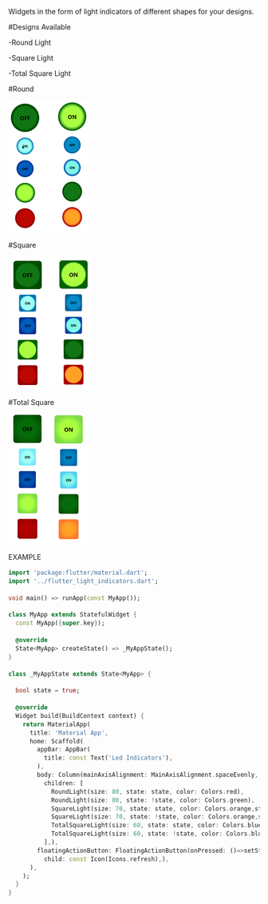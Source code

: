 Widgets in the form of light indicators of different shapes for your designs.

#Designs Available

-Round Light


-Square Light


-Total Square Light




#Round

![Round Light](https://github.com/J-Automation/flutter_light_indicators/blob/main/round.png)




#Square

![Square Light](https://github.com/J-Automation/flutter_light_indicators/blob/main/square.png)




#Total Square

![Total Square Light](https://github.com/J-Automation/flutter_light_indicators/blob/main/t_square.png)





EXAMPLE


```dart
import 'package:flutter/material.dart';
import '../flutter_light_indicators.dart';

void main() => runApp(const MyApp());

class MyApp extends StatefulWidget {
  const MyApp({super.key});

  @override
  State<MyApp> createState() => _MyAppState();
}

class _MyAppState extends State<MyApp> {

  bool state = true;

  @override
  Widget build(BuildContext context) {
    return MaterialApp(
      title: 'Material App',
      home: Scaffold(
        appBar: AppBar(
          title: const Text('Led Indicators'),
        ),
        body: Column(mainAxisAlignment: MainAxisAlignment.spaceEvenly,
          children: [
            RoundLight(size: 80, state: state, color: Colors.red),
            RoundLight(size: 80, state: !state, color: Colors.green),
            SquareLight(size: 70, state: state, color: Colors.orange,stateText: true),
            SquareLight(size: 70, state: !state, color: Colors.orange,stateText: true,),
            TotalSquareLight(size: 60, state: state, color: Colors.blue),
            TotalSquareLight(size: 60, state: !state, color: Colors.blue,stateText: true,textColor: Colors.red),
          ],),
        floatingActionButton: FloatingActionButton(onPressed: ()=>setState(() {state = !state;}),
          child: const Icon(Icons.refresh),),
      ),
    );
  }
}


```
